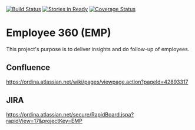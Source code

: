 [![Build Status](https://travis-ci.org/Turbots/oraj-360-tool.svg?branch=master)](https://travis-ci.org/Turbots/oraj-360-tool) [![Stories in Ready](https://badge.waffle.io/Turbots/oraj-360-tool.png?label=ready&title=Ready)](https://waffle.io/Turbots/oraj-360-tool)
[![Coverage Status](https://coveralls.io/repos/Turbots/oraj-360-tool/badge.svg)](https://coveralls.io/r/Turbots/oraj-360-tool)
# Employee 360 (EMP)
This project's purpose is to deliver insights and do follow-up of employees.

## Confluence
https://ordina.atlassian.net/wiki/pages/viewpage.action?pageId=42893317

## JIRA
https://ordina.atlassian.net/secure/RapidBoard.jspa?rapidView=17&projectKey=EMP
